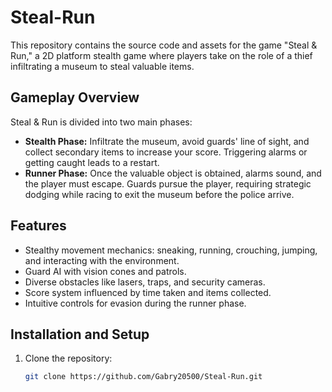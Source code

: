 # Steal-Run

This repository contains the source code and assets for the game "Steal & Run," a 2D platform stealth game where players take on the role of a thief infiltrating a museum to steal valuable items.

## Gameplay Overview
Steal & Run is divided into two main phases:
- **Stealth Phase:** Infiltrate the museum, avoid guards' line of sight, and collect secondary items to increase your score. Triggering alarms or getting caught leads to a restart.
- **Runner Phase:** Once the valuable object is obtained, alarms sound, and the player must escape. Guards pursue the player, requiring strategic dodging while racing to exit the museum before the police arrive.

## Features
- Stealthy movement mechanics: sneaking, running, crouching, jumping, and interacting with the environment.
- Guard AI with vision cones and patrols.
- Diverse obstacles like lasers, traps, and security cameras.
- Score system influenced by time taken and items collected.
- Intuitive controls for evasion during the runner phase.

## Installation and Setup
1. Clone the repository:
   ```bash
   git clone https://github.com/Gabry20500/Steal-Run.git
